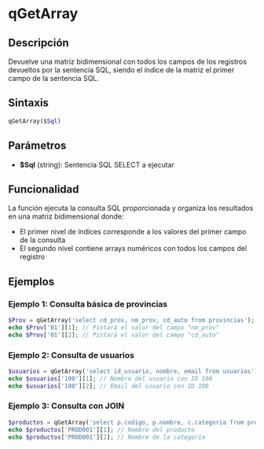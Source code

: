 # qGetArray

## Descripción
Devuelve una matriz bidimensional con todos los campos de los registros devueltos por la sentencia SQL, siendo el índice de la matriz el primer campo de la sentencia SQL.

## Sintaxis
```php
qGetArray($Sql)
```

## Parámetros
- **$Sql** (string): Sentencia SQL SELECT a ejecutar

## Funcionalidad
La función ejecuta la consulta SQL proporcionada y organiza los resultados en una matriz bidimensional donde:
- El primer nivel de índices corresponde a los valores del primer campo de la consulta
- El segundo nivel contiene arrays numéricos con todos los campos del registro

## Ejemplos

### Ejemplo 1: Consulta básica de provincias
```php
$Prov = qGetArray('select cd_prov, nm_prov, cd_auto from provincias');
echo $Prov['01'][1]; // Pintará el valor del campo "nm_prov"
echo $Prov['01'][2]; // Pintará el valor del campo "cd_auto"
```

### Ejemplo 2: Consulta de usuarios
```php
$usuarios = qGetArray('select id_usuario, nombre, email from usuarios');
echo $usuarios['100'][1]; // Nombre del usuario con ID 100
echo $usuarios['100'][2]; // Email del usuario con ID 100
```

### Ejemplo 3: Consulta con JOIN
```php
$productos = qGetArray('select p.codigo, p.nombre, c.categoria from productos p JOIN categorias c ON p.id_categoria = c.id');
echo $productos['PROD001'][1]; // Nombre del producto
echo $productos['PROD001'][2]; // Nombre de la categoría
```